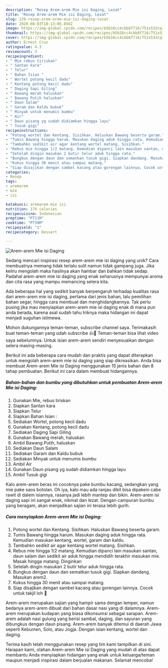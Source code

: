 ```yaml
---
description: "Resep Arem-arem Mie isi Daging, Lezat"
title: "Resep Arem-arem Mie isi Daging, Lezat"
slug: 229-resep-arem-arem-mie-isi-daging-lezat
date: 2020-08-03T18:13:05.856Z
image: https://img-global.cpcdn.com/recipes/b5b16cc4cbb8f716/751x532cq70/arem-arem-mie-isi-daging-foto-resep-utama.jpg
thumbnail: https://img-global.cpcdn.com/recipes/b5b16cc4cbb8f716/751x532cq70/arem-arem-mie-isi-daging-foto-resep-utama.jpg
cover: https://img-global.cpcdn.com/recipes/b5b16cc4cbb8f716/751x532cq70/arem-arem-mie-isi-daging-foto-resep-utama.jpg
author: Ernest Cruz
ratingvalue: 4.3
reviewcount: 3
recipeingredient:
- " Mie rebus tiriskan"
- " Santan kara"
- " Telur"
- " Bahan Isian "
- " Wortel potong kecil dadu"
- " Kentang potong kecil dadu"
- " Daging Sapi Giling"
- " Bawang merah haluskan"
- " Bawang Putih haluskan"
- " Daun Salam"
- " Garam dan Kaldu bubuk"
- " Minyak untuk menumis bumbu"
- " Air"
- " Daun pisang yg sudah didiamkan hingga layu"
- " Tusuk gigi"
recipeinstructions:
- "Potong wortel dan Kentang. Sisihkan. Haluskan Bawang beserta garam."
- "Tumis Bawang hingga harum. Masukan daging aduk hingga rata. Kemudian masukan kentang, wortel, garam dan kaldu."
- "Tambahkn sedikit air agar kentang wortel matang. Sisihkan."
- "Rebus mie hingga 1/2 matang. Kemudian dipanci lain masukan santan, daun salam dan sedikit air aduk hingga mendidih terakhir masukan mie. Masak hingga matang. Dinginkan"
- "Setelah dingin masukan 2 butir telur aduk hingga rata."
- "Bungkus dengan daun dan sematkan tusuk gigi. Siapkan dandang. Masukan arem2."
- "Kukus hingga 30 menit atau sampai matang."
- "Siap disajikan dengan sambel kacang atau gorengan lainnya. Cocok untuk takjil loh 🥰"
categories:
- Resep
tags:
- aremarem
- mie
- isi

katakunci: aremarem mie isi 
nutrition: 174 calories
recipecuisine: Indonesian
preptime: "PT11M"
cooktime: "PT39M"
recipeyield: "1"
recipecategory: Dessert

---
```



![Arem-arem Mie isi Daging](https://img-global.cpcdn.com/recipes/b5b16cc4cbb8f716/751x532cq70/arem-arem-mie-isi-daging-foto-resep-utama.jpg)

Sedang mencari inspirasi resep arem-arem mie isi daging yang unik? Cara membuatnya memang tidak terlalu sulit namun tidak gampang juga. Jika keliru mengolah maka hasilnya akan hambar dan bahkan tidak sedap. Padahal arem-arem mie isi daging yang enak seharusnya mempunyai aroma dan cita rasa yang mampu memancing selera kita.

Ada beberapa hal yang sedikit banyak berpengaruh terhadap kualitas rasa dari arem-arem mie isi daging, pertama dari jenis bahan, lalu pemilihan bahan segar, hingga cara membuat dan menghidangkannya. Tak perlu pusing jika mau menyiapkan arem-arem mie isi daging enak di mana pun anda berada, karena asal sudah tahu triknya maka hidangan ini dapat menjadi suguhan istimewa.

Mohon dukungannya teman-teman, subscribe channel saya. Terimakasih buat teman-teman yang udah subscribe 👍🥰 Teman-teman bisa lihat video saya sebelumnya. Untuk isian arem-arem sendiri menyesuaikan dengan selera masing-masing.


Berikut ini ada beberapa cara mudah dan praktis yang dapat diterapkan untuk mengolah arem-arem mie isi daging yang siap dikreasikan. Anda bisa membuat Arem-arem Mie isi Daging menggunakan 15 jenis bahan dan 8 tahap pembuatan. Berikut ini cara dalam membuat hidangannya.

<!--inarticleads1-->

##### Bahan-bahan dan bumbu yang dibutuhkan untuk pembuatan Arem-arem Mie isi Daging:

1. Gunakan  Mie, rebus tiriskan
1. Siapkan  Santan kara
1. Siapkan  Telur
1. Siapkan  Bahan Isian :
1. Sediakan  Wortel, potong kecil dadu
1. Gunakan  Kentang, potong kecil dadu
1. Sediakan  Daging Sapi Giling
1. Gunakan  Bawang merah, haluskan
1. Ambil  Bawang Putih, haluskan
1. Sediakan  Daun Salam
1. Sediakan  Garam dan Kaldu bubuk
1. Sediakan  Minyak untuk menumis bumbu
1. Ambil  Air
1. Gunakan  Daun pisang yg sudah didiamkan hingga layu
1. Ambil  Tusuk gigi


Kalo arem-arem beras ini cocoknya pake bumbu kacang, sedangkan yang mie pake saos botolan. Oh iya, kalo mau ada ranjau dikit bisa dipakein cabe rawit di dalem isiannya, rasanya jadi lebih mantep dan bikin. Arem-arem isi daging sapi ini sangat enak, nikmat dan lezat. Dengan campuran bumbu yang beragam, akan menjadikan sajian ini terasa lebih gurih. 

<!--inarticleads2-->

##### Cara menyiapkan Arem-arem Mie isi Daging:

1. Potong wortel dan Kentang. Sisihkan. Haluskan Bawang beserta garam.
1. Tumis Bawang hingga harum. Masukan daging aduk hingga rata. Kemudian masukan kentang, wortel, garam dan kaldu.
1. Tambahkn sedikit air agar kentang wortel matang. Sisihkan.
1. Rebus mie hingga 1/2 matang. Kemudian dipanci lain masukan santan, daun salam dan sedikit air aduk hingga mendidih terakhir masukan mie. Masak hingga matang. Dinginkan
1. Setelah dingin masukan 2 butir telur aduk hingga rata.
1. Bungkus dengan daun dan sematkan tusuk gigi. Siapkan dandang. Masukan arem2.
1. Kukus hingga 30 menit atau sampai matang.
1. Siap disajikan dengan sambel kacang atau gorengan lainnya. Cocok untuk takjil loh 🥰


Arem-arem merupakan sajian yang hampir sama dengan lemper, namun bedanya arem-arem dibuat dari bahan dasar nasi yang di dalamnya. Arem-arem merupakan kudapan yang biasa dikonsumsi sebagai sarapan. Arem-arem adalah nasi gulung yang berisi sambal, daging, dan sayuran yang dibungkus dengan daun pisang. Arem-arem banyak ditemui di daerah Jawa seperti Kebumen, Solo, atau Jogja. Dengan isian kentang, wortel dan daging. 

Terima kasih telah menggunakan resep yang tim kami tampilkan di sini. Harapan kami, olahan Arem-arem Mie isi Daging yang mudah di atas dapat membantu Anda menyiapkan hidangan yang enak untuk keluarga/teman maupun menjadi inspirasi dalam berjualan makanan. Selamat mencoba!
